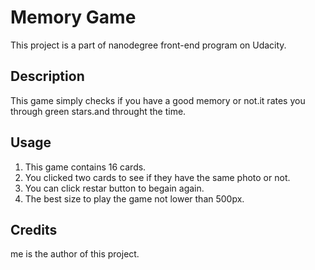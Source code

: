 # Memory Game
This project is a part of nanodegree front-end program on Udacity.

## Description
This game simply checks if you have a good memory or not.it rates you through green stars.and throught the time.

## Usage
1. This game contains 16 cards.
2. You clicked two cards to see if they have the same photo or not.
3. You can click restar button to begain again.
4. The best size to play the game not lower than 500px.





## Credits
me is the author of this project.

